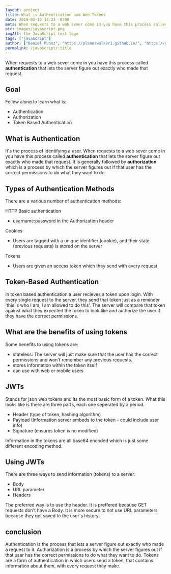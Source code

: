 ```yaml
---
layout: project
title: What is Authentication and Web Tokens
date: 2019-02-13 14:33 -0700
meta: When requests to a web sever come in you have this process called authentication that lets the server figure out exactly who made that request.
pic: images/javascript.png
imgAlt: the JavaScript text logo
tags: ["javascript"]
author: ["Daniel Munoz", "https://planeswalker1.github.io/", "https://github.com/planeswalker1"]
permalink: /javascript/:title
---
```


When requests to a web sever come in you have this process called **authentication** that lets the server figure out exactly who made that request.

## Goal

Follow along to learn what is:

* Authentication
* Authorization
* Token Based Authentication

## What is Authentication

It's the process of identifying a user. When requests to a web sever come in you have this process called **authentication** that lets the server figure out exactly who made that request. It is generally followed by **authorization** which is a process by which the server figures out if that user has the correct permissions to do what they want to do.

## Types of Authentication Methods

There are a various number of authentication methods:

HTTP Basic authentication
* username:password in the Authorization header

Cookies
* Users are tagged with a unique identifier (cookie), and their state (previous requests) is stored on the server

Tokens
* Users are given an access token which they send with every request

## Token-Based Authentication

In token based authentication a user recieves a token upon login. With every single request to the server, they send that token just as a reminder 'this is who I am, I am allowed to do this'. The server will compare that token against what they expected the token to look like and authorize the user if they have the correct permissions.

## What are the benefits of using tokens

Some benefits to using tokens are:

* stateless: The server will just make sure that the user has the correct permissions and won't remember any previous requests.
* stores information within the token itself
* can use with web or mobile users

## JWTs

Stands for json web tokens and its the most basic form of a token. What this looks like is there are three parts, each one seperated by a period.

* Header (type of token, hashing algorithm)
* Payload (Information server embeds to the token - could include user info)
* Signature (ensures token is no modified)

Information in the tokens are all base64 encoded which is just some different encoding method.

## Using JWTs

There are three ways to send information (tokens) to a server:

* Body
* URL parameter
* Headers

The preferred way is to use the header. It is preffered because GET requests don't have a Body. It is more secure to not use URL parameters because they get saved to the user's history.

## conclusion

Authentication is the process that lets a server figure out exactly who made a request to it. Authorization is a process by which the server figures out if that user has the correct permissions to do what they want to do. Tokens are a form of authentication in which users send a token, that contains information about them, with every request they make.
